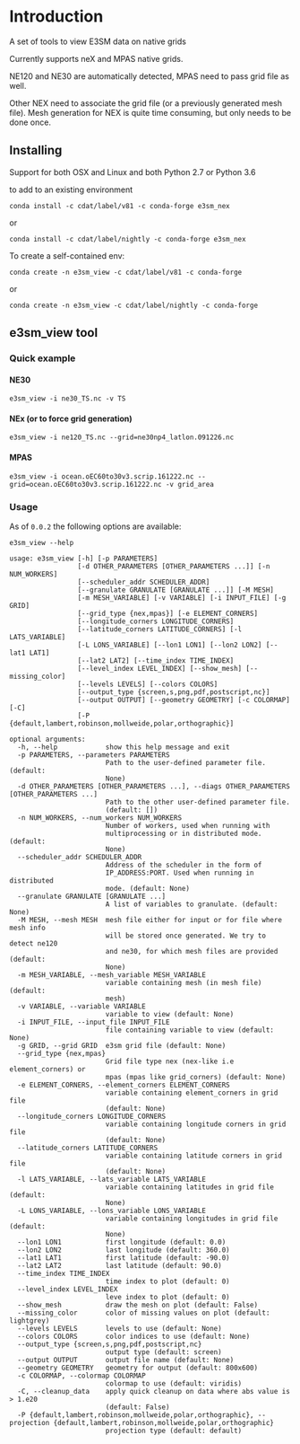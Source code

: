# Introduction
A set of tools to view E3SM data on native grids

Currently supports neX and MPAS native grids.

NE120 and NE30 are automatically detected, MPAS need to pass grid file as well.

Other NEX need to associate the grid file (or a previously generated mesh file). Mesh generation for NEX is quite time consuming, but only needs to be done once.

## Installing

Support for both OSX and Linux and both Python 2.7 or Python 3.6


to add to an existing environment

```
conda install -c cdat/label/v81 -c conda-forge e3sm_nex
```
 or

```
conda install -c cdat/label/nightly -c conda-forge e3sm_nex
```

To create a self-contained env:

```
conda create -n e3sm_view -c cdat/label/v81 -c conda-forge
```

or

```
conda create -n e3sm_view -c cdat/label/nightly -c conda-forge
```
## e3sm_view tool

### Quick example

#### NE30

`e3sm_view -i ne30_TS.nc -v TS`

#### NEx (or to force grid generation)

`e3sm_view -i ne120_TS.nc --grid=ne30np4_latlon.091226.nc`

#### MPAS
 
`e3sm_view -i ocean.oEC60to30v3.scrip.161222.nc --grid=ocean.oEC60to30v3.scrip.161222.nc -v grid_area`

### Usage

As of `0.0.2` the following options are available:

```
e3sm_view --help
```

```
usage: e3sm_view [-h] [-p PARAMETERS]
                 [-d OTHER_PARAMETERS [OTHER_PARAMETERS ...]] [-n NUM_WORKERS]
                 [--scheduler_addr SCHEDULER_ADDR]
                 [--granulate GRANULATE [GRANULATE ...]] [-M MESH]
                 [-m MESH_VARIABLE] [-v VARIABLE] [-i INPUT_FILE] [-g GRID]
                 [--grid_type {nex,mpas}] [-e ELEMENT_CORNERS]
                 [--longitude_corners LONGITUDE_CORNERS]
                 [--latitude_corners LATITUDE_CORNERS] [-l LATS_VARIABLE]
                 [-L LONS_VARIABLE] [--lon1 LON1] [--lon2 LON2] [--lat1 LAT1]
                 [--lat2 LAT2] [--time_index TIME_INDEX]
                 [--level_index LEVEL_INDEX] [--show_mesh] [--missing_color]
                 [--levels LEVELS] [--colors COLORS]
                 [--output_type {screen,s,png,pdf,postscript,nc}]
                 [--output OUTPUT] [--geometry GEOMETRY] [-c COLORMAP] [-C]
                 [-P {default,lambert,robinson,mollweide,polar,orthographic}]

optional arguments:
  -h, --help            show this help message and exit
  -p PARAMETERS, --parameters PARAMETERS
                        Path to the user-defined parameter file. (default:
                        None)
  -d OTHER_PARAMETERS [OTHER_PARAMETERS ...], --diags OTHER_PARAMETERS [OTHER_PARAMETERS ...]
                        Path to the other user-defined parameter file.
                        (default: [])
  -n NUM_WORKERS, --num_workers NUM_WORKERS
                        Number of workers, used when running with
                        multiprocessing or in distributed mode. (default:
                        None)
  --scheduler_addr SCHEDULER_ADDR
                        Address of the scheduler in the form of
                        IP_ADDRESS:PORT. Used when running in distributed
                        mode. (default: None)
  --granulate GRANULATE [GRANULATE ...]
                        A list of variables to granulate. (default: None)
  -M MESH, --mesh MESH  mesh file either for input or for file where mesh info
                        will be stored once generated. We try to detect ne120
                        and ne30, for which mesh files are provided (default:
                        None)
  -m MESH_VARIABLE, --mesh_variable MESH_VARIABLE
                        variable containing mesh (in mesh file) (default:
                        mesh)
  -v VARIABLE, --variable VARIABLE
                        variable to view (default: None)
  -i INPUT_FILE, --input_file INPUT_FILE
                        file containing variable to view (default: None)
  -g GRID, --grid GRID  e3sm grid file (default: None)
  --grid_type {nex,mpas}
                        Grid file type nex (nex-like i.e element_corners) or
                        mpas (mpas like grid_corners) (default: None)
  -e ELEMENT_CORNERS, --element_corners ELEMENT_CORNERS
                        variable containing element_corners in grid file
                        (default: None)
  --longitude_corners LONGITUDE_CORNERS
                        variable containing longitude corners in grid file
                        (default: None)
  --latitude_corners LATITUDE_CORNERS
                        variable containing latitude corners in grid file
                        (default: None)
  -l LATS_VARIABLE, --lats_variable LATS_VARIABLE
                        variable containing latitudes in grid file (default:
                        None)
  -L LONS_VARIABLE, --lons_variable LONS_VARIABLE
                        variable containing longitudes in grid file (default:
                        None)
  --lon1 LON1           first longitude (default: 0.0)
  --lon2 LON2           last longitude (default: 360.0)
  --lat1 LAT1           first latitude (default: -90.0)
  --lat2 LAT2           last latitude (default: 90.0)
  --time_index TIME_INDEX
                        time index to plot (default: 0)
  --level_index LEVEL_INDEX
                        leve index to plot (default: 0)
  --show_mesh           draw the mesh on plot (default: False)
  --missing_color       color of missing values on plot (default: lightgrey)
  --levels LEVELS       levels to use (default: None)
  --colors COLORS       color indices to use (default: None)
  --output_type {screen,s,png,pdf,postscript,nc}
                        output type (default: screen)
  --output OUTPUT       output file name (default: None)
  --geometry GEOMETRY   geometry for output (default: 800x600)
  -c COLORMAP, --colormap COLORMAP
                        colormap to use (default: viridis)
  -C, --cleanup_data    apply quick cleanup on data where abs value is > 1.e20
                        (default: False)
  -P {default,lambert,robinson,mollweide,polar,orthographic}, --projection {default,lambert,robinson,mollweide,polar,orthographic}
                        projection type (default: default)
```
